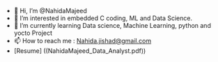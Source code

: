 - 👋 Hi, I’m @NahidaMajeed
- 👀 I’m interested in embedded C coding, ML and Data Science.
- 🌱 I’m currently learning Data science, Machine Learning, python and yocto Project
- 📫 How to reach me : Nahida.jishad@gmail.com
- [Resume] ((NahidaMajeed_Data_Analyst.pdf)) 

<!---
NahidaMajeed/NahidaMajeed is a ✨ special ✨ repository because its `README.md` (this file) appears on your GitHub profile.
You can click the Preview link to take a look at your changes.
--->
